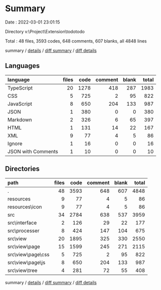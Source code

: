 # Summary

Date : 2022-03-01 23:01:15

Directory v:\Project\Extension\todotodo

Total : 48 files,  3593 codes, 648 comments, 607 blanks, all 4848 lines

summary / [details](details.md) / [diff summary](diff.md) / [diff details](diff-details.md)

## Languages
| language | files | code | comment | blank | total |
| :--- | ---: | ---: | ---: | ---: | ---: |
| TypeScript | 20 | 1278 | 418 | 287 | 1983 |
| CSS | 5 | 725 | 2 | 95 | 822 |
| JavaScript | 8 | 650 | 204 | 133 | 987 |
| JSON | 1 | 380 | 0 | 0 | 380 |
| Markdown | 2 | 326 | 6 | 65 | 397 |
| HTML | 1 | 131 | 14 | 22 | 167 |
| XML | 9 | 77 | 4 | 5 | 86 |
| Ignore | 1 | 16 | 0 | 0 | 16 |
| JSON with Comments | 1 | 10 | 0 | 0 | 10 |

## Directories
| path | files | code | comment | blank | total |
| :--- | ---: | ---: | ---: | ---: | ---: |
| . | 48 | 3593 | 648 | 607 | 4848 |
| resources | 9 | 77 | 4 | 5 | 86 |
| resources\icon | 9 | 77 | 4 | 5 | 86 |
| src | 34 | 2784 | 638 | 537 | 3959 |
| src\interface | 2 | 126 | 29 | 22 | 177 |
| src\processer | 8 | 424 | 147 | 104 | 675 |
| src\view | 20 | 1895 | 325 | 330 | 2550 |
| src\view\page | 15 | 1599 | 245 | 271 | 2115 |
| src\view\page\css | 5 | 725 | 2 | 95 | 822 |
| src\view\page\js | 8 | 650 | 204 | 133 | 987 |
| src\view\tree | 4 | 281 | 72 | 55 | 408 |

summary / [details](details.md) / [diff summary](diff.md) / [diff details](diff-details.md)